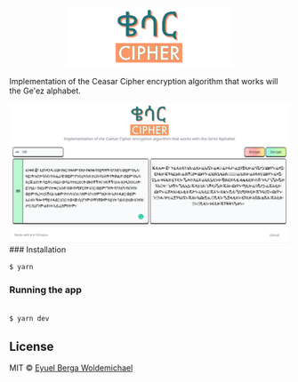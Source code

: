 <p align="center">
  <a href="https://github.com/eyuelberga/KesarCipher">
    <img src="https://github.com/eyuelberga/KesarCipher/blob/main/banner.png?raw=true" alt="Kesar Cipher logo" width="300" />
  </a>
</p>

Implementation of the Ceasar Cipher encryption algorithm that works will the Ge'ez alphabet.

<img src="https://github.com/eyuelberga/KesarCipher/blob/main/preview.png?raw=true" alt="Kesar Cipher preview"/>
### Installation

```bash
$ yarn
```

### Running the app

```bash

$ yarn dev
```

## License

MIT © [Eyuel Berga Woldemichael](https://github.com/eyuelberga)
